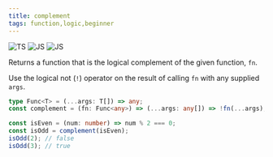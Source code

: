 ```yaml
---
title: complement
tags: function,logic,beginner
---
```


![TS](https://img.shields.io/badge/supports-typescript-blue.svg?style=flat-square)
![JS](https://img.shields.io/badge/supports-javascript-yellow.svg?style=flat-square)
![JS](https://img.shields.io/badge/supports-deno-green.svg?style=flat-square)

Returns a function that is the logical complement of the given function, `fn`.

Use the logical not (`!`) operator on the result of calling `fn` with any supplied `args`.

```ts title="typescript"
type Func<T> = (...args: T[]) => any;
const complement = (fn: Func<any>) => (...args: any[]) => !fn(...args);
```

```ts title="typescript"
const isEven = (num: number) => num % 2 === 0;
const isOdd = complement(isEven);
isOdd(2); // false
isOdd(3); // true
```
